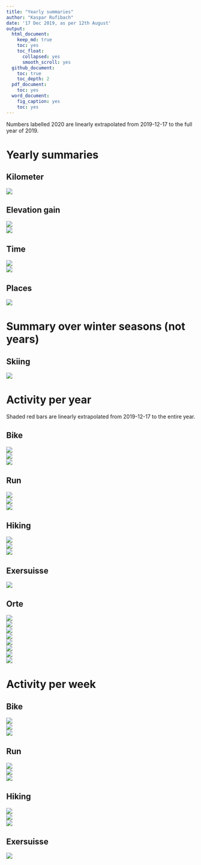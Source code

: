 ```yaml
---
title: "Yearly summaries"
author: "Kaspar Rufibach"
date: '17 Dec 2019, as per 12th August'
output:
  html_document:
    keep_md: true
    toc: yes
    toc_float:
      collapsed: yes
      smooth_scroll: yes
  github_document: 
    toc: true
    toc_depth: 2
  pdf_document:
    toc: yes
  word_document:
    fig_caption: yes
    toc: yes
---
```




Numbers labelled 2020 are linearly extrapolated from 2019-12-17 to the full year of 2019.

# Yearly summaries

## Kilometer

<img src="05_zsf_files/figure-html/unnamed-chunk-1-1.png" style="display: block; margin: auto;" />

## Elevation gain

<img src="05_zsf_files/figure-html/unnamed-chunk-2-1.png" style="display: block; margin: auto;" />

<img src="05_zsf_files/figure-html/unnamed-chunk-3-1.png" style="display: block; margin: auto;" />

## Time

<img src="05_zsf_files/figure-html/unnamed-chunk-4-1.png" style="display: block; margin: auto;" />

<img src="05_zsf_files/figure-html/unnamed-chunk-5-1.png" style="display: block; margin: auto;" />

## Places

<img src="05_zsf_files/figure-html/unnamed-chunk-6-1.png" style="display: block; margin: auto;" />

# Summary over winter seasons (not years)

## Skiing

<img src="05_zsf_files/figure-html/unnamed-chunk-7-1.png" style="display: block; margin: auto;" />

# Activity per year

Shaded red bars are linearly extrapolated from 2019-12-17 to the entire year.

## Bike

<img src="05_zsf_files/figure-html/unnamed-chunk-8-1.png" style="display: block; margin: auto;" /><img src="05_zsf_files/figure-html/unnamed-chunk-8-2.png" style="display: block; margin: auto;" /><img src="05_zsf_files/figure-html/unnamed-chunk-8-3.png" style="display: block; margin: auto;" />

## Run

<img src="05_zsf_files/figure-html/unnamed-chunk-9-1.png" style="display: block; margin: auto;" /><img src="05_zsf_files/figure-html/unnamed-chunk-9-2.png" style="display: block; margin: auto;" /><img src="05_zsf_files/figure-html/unnamed-chunk-9-3.png" style="display: block; margin: auto;" />

## Hiking

<img src="05_zsf_files/figure-html/unnamed-chunk-10-1.png" style="display: block; margin: auto;" /><img src="05_zsf_files/figure-html/unnamed-chunk-10-2.png" style="display: block; margin: auto;" /><img src="05_zsf_files/figure-html/unnamed-chunk-10-3.png" style="display: block; margin: auto;" />

## Exersuisse

<img src="05_zsf_files/figure-html/unnamed-chunk-11-1.png" style="display: block; margin: auto;" />


## Orte

<img src="05_zsf_files/figure-html/unnamed-chunk-12-1.png" style="display: block; margin: auto;" /><img src="05_zsf_files/figure-html/unnamed-chunk-12-2.png" style="display: block; margin: auto;" /><img src="05_zsf_files/figure-html/unnamed-chunk-12-3.png" style="display: block; margin: auto;" /><img src="05_zsf_files/figure-html/unnamed-chunk-12-4.png" style="display: block; margin: auto;" /><img src="05_zsf_files/figure-html/unnamed-chunk-12-5.png" style="display: block; margin: auto;" /><img src="05_zsf_files/figure-html/unnamed-chunk-12-6.png" style="display: block; margin: auto;" /><img src="05_zsf_files/figure-html/unnamed-chunk-12-7.png" style="display: block; margin: auto;" /><img src="05_zsf_files/figure-html/unnamed-chunk-12-8.png" style="display: block; margin: auto;" />

# Activity per week

## Bike

<img src="05_zsf_files/figure-html/unnamed-chunk-13-1.png" style="display: block; margin: auto;" /><img src="05_zsf_files/figure-html/unnamed-chunk-13-2.png" style="display: block; margin: auto;" /><img src="05_zsf_files/figure-html/unnamed-chunk-13-3.png" style="display: block; margin: auto;" />

## Run

<img src="05_zsf_files/figure-html/unnamed-chunk-14-1.png" style="display: block; margin: auto;" /><img src="05_zsf_files/figure-html/unnamed-chunk-14-2.png" style="display: block; margin: auto;" /><img src="05_zsf_files/figure-html/unnamed-chunk-14-3.png" style="display: block; margin: auto;" />

## Hiking

<img src="05_zsf_files/figure-html/unnamed-chunk-15-1.png" style="display: block; margin: auto;" /><img src="05_zsf_files/figure-html/unnamed-chunk-15-2.png" style="display: block; margin: auto;" /><img src="05_zsf_files/figure-html/unnamed-chunk-15-3.png" style="display: block; margin: auto;" />

## Exersuisse

<img src="05_zsf_files/figure-html/unnamed-chunk-16-1.png" style="display: block; margin: auto;" />

